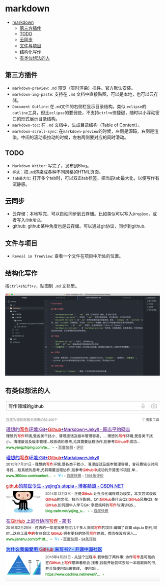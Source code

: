 
# markdown

<!-- TOC depthFrom:1 depthTo:6 withLinks:1 updateOnSave:1 orderedList:0 -->

- [markdown](#markdown)
	- [第三方插件](#第三方插件)
	- [TODO](#todo)
	- [云同步](#云同步)
	- [文件与项目](#文件与项目)
	- [结构化写作](#结构化写作)
	- [有类似想法的人](#有类似想法的人)

<!-- /TOC -->

## 第三方插件

- ``markdown-preview``: ``.md`` 预览（实时渲染）插件。官方默认安装。
- ``markdown-img-paste``: 支持在 ``.md`` 文档中直接贴图，可以是本地，也可以云存储。
- ``Document Outline``: 在``.md``文件的右侧栏显示目录结构。类似 ``eclipse``的 ``outline``工具，但比``eclipse``的要弱些，不支持``ctrl+o``快捷键，随时以小浮动窗口的形式展示目录结构。
- ``markdown-toc``: 在 ``.md`` 文档中，生成目录结构（Table of Content）。
- ``markdown-scroll-sync``: 在``markdown-preview``的时候，左侧是源码，右侧是渲染。中间的滚动条拉动的时候，左右两侧要对应的同时滑动。

## TODO

- ``Markdown Writer``: 写完了，发布到Blog。
- ``样式``：把``.md``渲染成各种不同风格的HTML页面。
- ``tab最大化``: 打开多个tab时，可以双击tab标签，把当前tab最大化，以便写作有沉静感。

## 云同步

- 云存储：本地写完，可以自动同步到云存储。比如类似可以写入``DropBox``，或者写入``印象笔记``。
- github: github某种角度也是云存储。可以通过git协议，同步到github.

## 文件与项目

- ``Reveal in TreeView``: 查看一个文件在项目中所处的位置。

## 结构化写作

按``ctrl+shift+v``，贴图到 ``.md`` 文档里。

![](assets/markdown-img-paste-20170525163306107.png)

## 有类似想法的人

![](assets/markdown-img-paste-20170525164450287.png)
